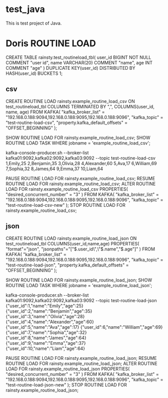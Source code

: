# test_java
This is test project of Java.

# Doris ROUTINE LOAD

CREATE TABLE rainsty.test_routineload_tbl(
user_id            BIGINT       NOT NULL COMMENT "user id",
name               VARCHAR(20)           COMMENT "name",
age                INT                   COMMENT "age"
)
DUPLICATE KEY(user_id)
DISTRIBUTED BY HASH(user_id) BUCKETS 1;

## csv
CREATE ROUTINE LOAD rainsty.example_routine_load_csv ON test_routineload_tbl
COLUMNS TERMINATED BY ",",
COLUMNS(user_id, name, age)
FROM KAFKA(
"kafka_broker_list" = "192.168.0.188:9094,192.168.0.188:9095,192.168.0.188:9096",
"kafka_topic" = "test-routine-load-csv",
"property.kafka_default_offsets" = "OFFSET_BEGINNING"
);

SHOW ROUTINE LOAD FOR rainsty.example_routine_load_csv;
SHOW ROUTINE LOAD TASK WHERE jobname = 'example_routine_load_csv';

kafka-console-producer.sh --broker-list kafka01:9092,kafka02:9092,kafka03:9092 --topic test-routine-load-csv
1,Emily,25
2,Benjamin,35
3,Olivia,28
4,Alexander,60
5,Ava,17
6,William,69
7,Sophia,32
8,James,64
9,Emma,37
10,Liam,64

PAUSE ROUTINE LOAD FOR rainsty.example_routine_load_csv;
RESUME ROUTINE LOAD FOR rainsty.example_routine_load_csv;
ALTER ROUTINE LOAD FOR rainsty.example_routine_load_csv
PROPERTIES(
"desired_concurrent_number" = "3"
)
FROM KAFKA(
"kafka_broker_list" = "192.168.0.188:9094,192.168.0.188:9095,192.168.0.188:9096",
"kafka_topic" = "test-routine-load-csv-new"
);
STOP ROUTINE LOAD FOR rainsty.example_routine_load_csv;

## json

CREATE ROUTINE LOAD rainsty.example_routine_load_json ON test_routineload_tbl
COLUMNS(user_id,name,age)
PROPERTIES(
"format"="json",
"jsonpaths"="[\"$.user_id\",\"$.name\",\"$.age\"]"
)
FROM KAFKA(
"kafka_broker_list" = "192.168.0.188:9094,192.168.0.188:9095,192.168.0.188:9096",
"kafka_topic" = "test-routine-load-json",
"property.kafka_default_offsets" = "OFFSET_BEGINNING"
);

SHOW ROUTINE LOAD FOR rainsty.example_routine_load_json;
SHOW ROUTINE LOAD TASK WHERE jobname = 'example_routine_load_json';

kafka-console-producer.sh --broker-list kafka01:9092,kafka02:9092,kafka03:9092 --topic test-routine-load-json
{"user_id":1,"name":"Emily","age":25}
{"user_id":2,"name":"Benjamin","age":35}
{"user_id":3,"name":"Olivia","age":28}
{"user_id":4,"name":"Alexander","age":60}
{"user_id":5,"name":"Ava","age":17}
{"user_id":6,"name":"William","age":69}
{"user_id":7,"name":"Sophia","age":32}
{"user_id":8,"name":"James","age":64}
{"user_id":9,"name":"Emma","age":37}
{"user_id":10,"name":"Liam","age":64}

PAUSE ROUTINE LOAD FOR rainsty.example_routine_load_json;
RESUME ROUTINE LOAD FOR rainsty.example_routine_load_json;
ALTER ROUTINE LOAD FOR rainsty.example_routine_load_json
PROPERTIES(
"desired_concurrent_number" = "3"
)
FROM KAFKA(
"kafka_broker_list" = "192.168.0.188:9094,192.168.0.188:9095,192.168.0.188:9096",
"kafka_topic" = "test-routine-load-json-new"
);
STOP ROUTINE LOAD FOR rainsty.example_routine_load_json;